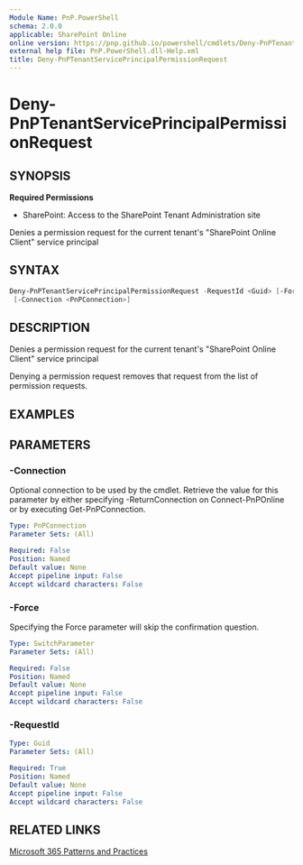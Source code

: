 ```yaml
---
Module Name: PnP.PowerShell
schema: 2.0.0
applicable: SharePoint Online
online version: https://pnp.github.io/powershell/cmdlets/Deny-PnPTenantServicePrincipalPermissionRequest.html
external help file: PnP.PowerShell.dll-Help.xml
title: Deny-PnPTenantServicePrincipalPermissionRequest
---
```

  
# Deny-PnPTenantServicePrincipalPermissionRequest

## SYNOPSIS

**Required Permissions**

* SharePoint: Access to the SharePoint Tenant Administration site

Denies a permission request for the current tenant's "SharePoint Online Client" service principal

## SYNTAX

```powershell
Deny-PnPTenantServicePrincipalPermissionRequest -RequestId <Guid> [-Force]
 [-Connection <PnPConnection>] 
```

## DESCRIPTION
Denies a permission request for the current tenant's "SharePoint Online Client" service principal

Denying a permission request removes that request from the list of permission requests.

## EXAMPLES

## PARAMETERS

### -Connection
Optional connection to be used by the cmdlet. Retrieve the value for this parameter by either specifying -ReturnConnection on Connect-PnPOnline or by executing Get-PnPConnection.

```yaml
Type: PnPConnection
Parameter Sets: (All)

Required: False
Position: Named
Default value: None
Accept pipeline input: False
Accept wildcard characters: False
```

### -Force
Specifying the Force parameter will skip the confirmation question.

```yaml
Type: SwitchParameter
Parameter Sets: (All)

Required: False
Position: Named
Default value: None
Accept pipeline input: False
Accept wildcard characters: False
```

### -RequestId

```yaml
Type: Guid
Parameter Sets: (All)

Required: True
Position: Named
Default value: None
Accept pipeline input: False
Accept wildcard characters: False
```

## RELATED LINKS

[Microsoft 365 Patterns and Practices](https://aka.ms/m365pnp)


